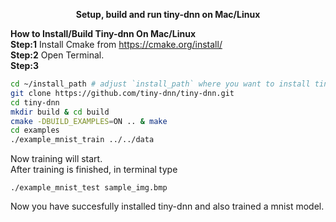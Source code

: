 <p align="center"><b>Setup, build and run tiny-dnn on Mac/Linux</b><p align="center">




<b>How to Install/Build Tiny-dnn On Mac/Linux</b>  
<b>Step:1</b> Install Cmake from https://cmake.org/install/  
<b>Step:2</b> Open Terminal.  
<b>Step:3</b>
```bash
cd ~/install_path # adjust `install_path` where you want to install tiny-dnn
git clone https://github.com/tiny-dnn/tiny-dnn.git  
cd tiny-dnn  
mkdir build & cd build   
cmake -DBUILD_EXAMPLES=ON .. & make  
cd examples   
./example_mnist_train ../../data  
```
Now training will start.  
After training is finished, in terminal type  
```
./example_mnist_test sample_img.bmp   
```
Now you have succesfully installed tiny-dnn and also trained a mnist model.  



